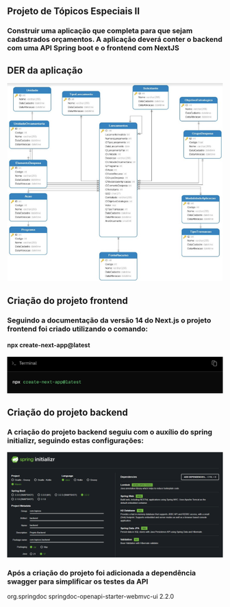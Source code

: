 ## Projeto de Tópicos Especiais II

### Construir uma aplicação que completa para que sejam cadastrados orçamentos. A aplicação deverá conter o backend com uma API Spring boot e o frontend com NextJS

## DER da aplicação
![DER-APP](image.png)

## Criação do projeto frontend

### Seguindo a documentação da versão 14 do Next.js o projeto frontend foi criado utilizando o comando:

#### npx create-next-app@latest
![Alt text](image-1.png)

## Criação do projeto backend

### A criação do projeto backend seguiu com o auxílio do spring initializr, seguindo estas configurações:
![Alt text](image-2.png)

### Após a criação do projeto foi adicionada a dependência swagger para simplificar os testes da API

<dependency>
    <groupId>org.springdoc</groupId>
    <artifactId>springdoc-openapi-starter-webmvc-ui</artifactId>
    <version>2.2.0</version>
</dependency>

